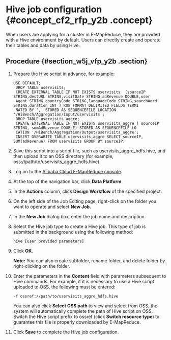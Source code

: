 # Hive job configuration {#concept_cf2_rfp_y2b .concept}

When users are applying for a cluster in E-MapReduce, they are provided with a Hive environment by default. Users can directly create and operate their tables and data by using Hive.

## Procedure {#section_w5j_vfp_y2b .section}

1.  Prepare the Hive script in advance, for example:

    ```
    USE DEFAULT;
     DROP TABLE uservisits;
     CREATE EXTERNAL TABLE IF NOT EXISTS uservisits  (sourceIP STRING,destURL STRING,visitDate STRING,adRevenue DOUBLE,user
     Agent STRING,countryCode STRING,languageCode STRING,searchWord STRING,duration INT ) ROW FORMAT DELIMITED FIELDS TERMI
     NATED BY ',' STORED AS SEQUENCEFILE LOCATION '/HiBench/Aggregation/Input/uservisits';
     DROP TABLE uservisits_aggre;
     CREATE EXTERNAL TABLE IF NOT EXISTS uservisits_aggre ( sourceIP STRING, sumAdRevenue DOUBLE) STORED AS SEQUENCEFILE LO
     CATION '/HiBench/Aggregation/Output/uservisits_aggre';
     INSERT OVERWRITE TABLE uservisits_aggre SELECT sourceIP, SUM(adRevenue) FROM uservisits GROUP BY sourceIP;
    ```

2.  Save this script into a script file, such as uservisits\_aggre\_hdfs.hive, and then upload it to an OSS directory \(for example, oss://path/to/uservisits\_aggre\_hdfs.hive\).
3.  Log on to the [Alibaba Cloud E-MapReduce console](https://emr.console.aliyun.com/?spm=5176.8250060.103.1.48466f55SEaqMe#/cn-hangzhou).
4.  At the top of the navigation bar, click **Data Platform**.
5.  In the **Actions** column, click **Design Workflow** of the specified project.
6.  On the left side of the Job Editing page, right-click on the folder you want to operate and select **New Job**.
7.  In the **New Job** dialog box, enter the job name and description.
8.  Select the Hive job type to create a Hive job. This type of job is submitted in the background using the following method:

    ```
    hive [user provided parameters]
    ```

9.  Click **OK**.

    **Note:** You can also create subfolder, rename folder, and delete folder by right-clicking on the folder.

10. Enter the parameters in the **Content** field with parameters subsequent to Hive commands. For example, if it is necessary to use a Hive script uploaded to OSS, the following must be entered:

    ```
    -f ossref://path/to/uservisits_aggre_hdfs.hive
    ```

    You can also click **Select OSS path** to view and select from OSS, the system will automatically complete the path of Hive script on OSS. Switch the Hive script prefix to ossref \(click **Switch resource type**\) to guarantee this file is properly downloaded by E-MapReduce.

11. Click **Save** to complete the Hive job configuration.

